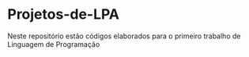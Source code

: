 # Projetos-de-LPA
Neste repositório estão códigos elaborados para o primeiro trabalho de Linguagem de Programação 
